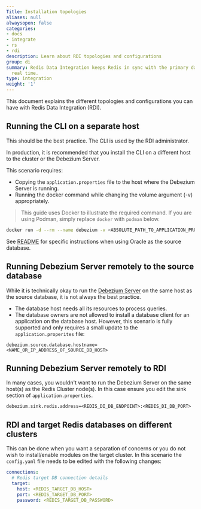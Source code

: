 ```yaml
---
Title: Installation topologies
aliases: null
alwaysopen: false
categories:
- docs
- integrate
- rs
- rdi
description: Learn about RDI topologies and configurations
group: di
summary: Redis Data Integration keeps Redis in sync with the primary database in near
  real time.
type: integration
weight: '1'
---
```


This document explains the different topologies and configurations you can have with Redis Data Integration (RDI).

## Running the CLI on a separate host

This should be the best practice. The CLI is used by the RDI administrator.

In production, it is recommended that you install the CLI on a different host to the cluster or the Debezium Server.

This scenario requires:

- Copying the `application.properties` file to the host where the Debezium Server is running.
- Running the docker command while changing the volume argument (-v) appropriately.

> This guide uses Docker to illustrate the required command. If you are using Podman, simply replace `docker` with `podman` below.

```bash
docker run -d --rm --name debezium -v <ABSOLUTE_PATH_TO_APPLICATION_PROPERTIES>:/debezium/conf debezium/server
```

See [README](debezium-server-deployment.md#oracle) for specific instructions when using Oracle as the source database.

## Running Debezium Server remotely to the source database

While it is technically okay to run the [Debezium Server](https://debezium.io/documentation/reference/stable/operations/debezium-server.html) on the same host as the source database, it is not always the best practice.

- The database host needs all its resources to process queries.
- The database owners are not allowed to install a database client for an application on the database host. However, this scenario is fully supported and only requires a small update to the `application.properites` file:

```properties
debezium.source.database.hostname=<NAME_OR_IP_ADDRESS_OF_SOURCE_DB_HOST>
```

## Running Debezium Server remotely to RDI

In many cases, you wouldn't want to run the Debezium Server on the same host(s) as the Redis Cluster node(s). In this case ensure you edit the sink section of `application.properties`.

```properties
debezium.sink.redis.address=<REDIS_DI_DB_ENDPOINT>:<REDIS_DI_DB_PORT>
```

## RDI and target Redis databases on different clusters

This can be done when you want a separation of concerns or you do not wish to install/enable modules on the target cluster. In this scenario the `config.yaml` file needs to be edited with the following changes:

```yaml
connections:
  # Redis target DB connection details
  target:
    host: <REDIS_TARGET_DB_HOST>
    port: <REDIS_TARGET_DB_PORT>
    password: <REDIS_TARGET_DB_PASSWORD>
```
